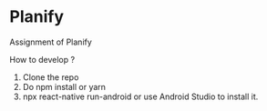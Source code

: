 # Planify
Assignment of Planify

How to develop ?
  1. Clone the repo
  2. Do npm install or yarn
  3. npx react-native run-android or use Android Studio to install it.
